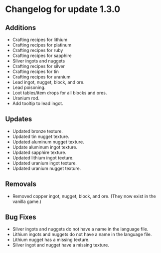 # Changelog for update 1.3.0

## Additions

- Crafting recipes for lithium
- Crafting recipes for platinum
- Crafting recipes for ruby
- Crafting recipes for sapphire
- Silver ingots and nuggets
- Crafting recipes for silver
- Crafting recipes for tin
- Crafting recipes for uranium
- Lead ingot, nugget, block, and ore.
- Lead poisoning.
- Loot tables/item drops for all blocks and ores.
- Uranium rod.
- Add tooltip to lead ingot.

## Updates

- Updated bronze texture.
- Updated tin nugget texture.
- Updated aluminum nugget texture.
- Update aluminum ingot texture.
- Updated sapphire texture.
- Updated lithium ingot texture.
- Updated uranium ingot texture.
- Updated uranium nugget texture.

## Removals

- Removed copper ingot, nugget, block, and ore. (They now exist in the vanilla game.)

## Bug Fixes

- Silver ingots and nuggets do not have a name in the language file.
- Lithium ingots and nuggets do not have a name in the language file.
- Lithium nugget has a missing texture.
- Silver ingot and nugget have a missing texture.
